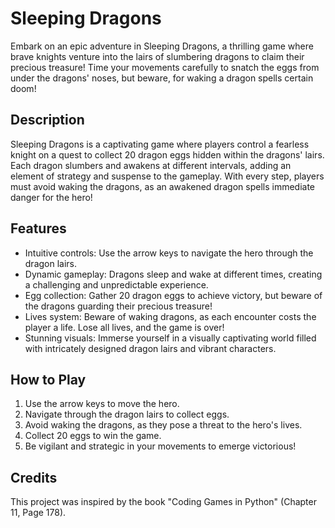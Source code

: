 # Sleeping Dragons

Embark on an epic adventure in Sleeping Dragons, a thrilling game where brave knights venture into the lairs of slumbering dragons to claim their precious treasure! Time your movements carefully to snatch the eggs from under the dragons' noses, but beware, for waking a dragon spells certain doom!

## Description

Sleeping Dragons is a captivating game where players control a fearless knight on a quest to collect 20 dragon eggs hidden within the dragons' lairs. Each dragon slumbers and awakens at different intervals, adding an element of strategy and suspense to the gameplay. With every step, players must avoid waking the dragons, as an awakened dragon spells immediate danger for the hero!

## Features

- Intuitive controls: Use the arrow keys to navigate the hero through the dragon lairs.
- Dynamic gameplay: Dragons sleep and wake at different times, creating a challenging and unpredictable experience.
- Egg collection: Gather 20 dragon eggs to achieve victory, but beware of the dragons guarding their precious treasure!
- Lives system: Beware of waking dragons, as each encounter costs the player a life. Lose all lives, and the game is over!
- Stunning visuals: Immerse yourself in a visually captivating world filled with intricately designed dragon lairs and vibrant characters.

## How to Play

1. Use the arrow keys to move the hero.
2. Navigate through the dragon lairs to collect eggs.
3. Avoid waking the dragons, as they pose a threat to the hero's lives.
4. Collect 20 eggs to win the game.
5. Be vigilant and strategic in your movements to emerge victorious!

## Credits

This project was inspired by the book "Coding Games in Python" (Chapter 11, Page 178).
